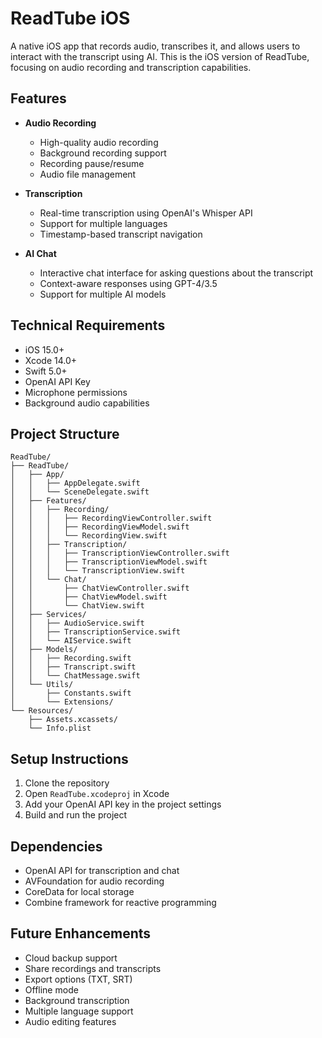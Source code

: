 # ReadTube iOS

A native iOS app that records audio, transcribes it, and allows users to interact with the transcript using AI. This is the iOS version of ReadTube, focusing on audio recording and transcription capabilities.

## Features

- **Audio Recording**
  - High-quality audio recording
  - Background recording support
  - Recording pause/resume
  - Audio file management

- **Transcription**
  - Real-time transcription using OpenAI's Whisper API
  - Support for multiple languages
  - Timestamp-based transcript navigation

- **AI Chat**
  - Interactive chat interface for asking questions about the transcript
  - Context-aware responses using GPT-4/3.5
  - Support for multiple AI models

## Technical Requirements

- iOS 15.0+
- Xcode 14.0+
- Swift 5.0+
- OpenAI API Key
- Microphone permissions
- Background audio capabilities

## Project Structure

```
ReadTube/
├── ReadTube/
│   ├── App/
│   │   ├── AppDelegate.swift
│   │   └── SceneDelegate.swift
│   ├── Features/
│   │   ├── Recording/
│   │   │   ├── RecordingViewController.swift
│   │   │   ├── RecordingViewModel.swift
│   │   │   └── RecordingView.swift
│   │   ├── Transcription/
│   │   │   ├── TranscriptionViewController.swift
│   │   │   ├── TranscriptionViewModel.swift
│   │   │   └── TranscriptionView.swift
│   │   └── Chat/
│   │       ├── ChatViewController.swift
│   │       ├── ChatViewModel.swift
│   │       └── ChatView.swift
│   ├── Services/
│   │   ├── AudioService.swift
│   │   ├── TranscriptionService.swift
│   │   └── AIService.swift
│   ├── Models/
│   │   ├── Recording.swift
│   │   ├── Transcript.swift
│   │   └── ChatMessage.swift
│   └── Utils/
│       ├── Constants.swift
│       └── Extensions/
└── Resources/
    ├── Assets.xcassets/
    └── Info.plist
```

## Setup Instructions

1. Clone the repository
2. Open `ReadTube.xcodeproj` in Xcode
3. Add your OpenAI API key in the project settings
4. Build and run the project

## Dependencies

- OpenAI API for transcription and chat
- AVFoundation for audio recording
- CoreData for local storage
- Combine framework for reactive programming

## Future Enhancements

- Cloud backup support
- Share recordings and transcripts
- Export options (TXT, SRT)
- Offline mode
- Background transcription
- Multiple language support
- Audio editing features
